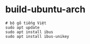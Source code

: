 # build-ubuntu-arch

```
# bộ gõ tiếng Việt
sudo apt update
sudo apt install ibus
sudo apt install ibus-unikey
```

